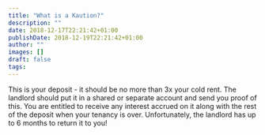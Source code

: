 ```yaml
---
title: "What is a Kaution?"
description: ""
date: 2018-12-17T22:21:42+01:00
publishDate: 2018-12-19T22:21:42+01:00
author: ""
images: []
draft: false
tags:
---
```

This is your deposit - it should be no more than 3x your cold rent. The landlord should put it in a shared or separate account and send you proof of this. You are entitled to receive any interest accrued on it along with the rest of the deposit when your tenancy is over. Unfortunately, the landlord has up to 6 months to return it to you!